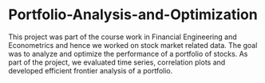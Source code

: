 # Portfolio-Analysis-and-Optimization
This project was part of the course work in Financial Engineering and Econometrics and hence we worked on stock market related data. The goal was to analyze and optimize the performance of a portfolio of stocks. As part of the project, we evaluated time series, correlation plots and developed efficient frontier analysis of a portfolio.
